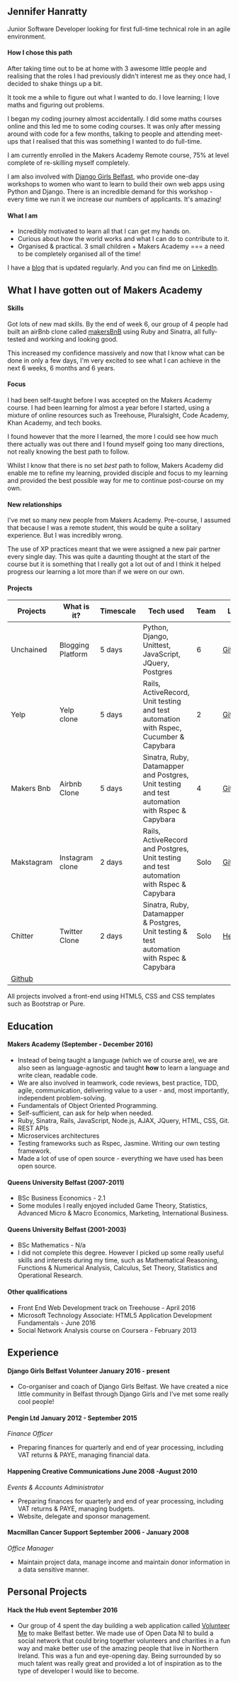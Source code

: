 ## Jennifer Hanratty

Junior Software Developer looking for first full-time technical role in an agile environment.

#### How I chose this path

After taking time out to be at home with 3 awesome little people and realising that the roles I had previously didn't interest me as they once had, I decided to shake things up a bit.

It took me a while to figure out what I wanted to do. I love learning; I love maths and figuring out problems.

I began my coding journey almost accidentally. I did some maths courses online and this led me to some coding courses. It was only after messing around with code for a few months, talking to people and attending meet-ups that I realised that this was something I wanted to do full-time.

I am currently enrolled in the Makers Academy Remote course, 75% at level complete of re-skilling myself completely.

I am also involved with [Django Girls Belfast](https://djangogirls.org/belfast/), who provide one-day workshops to women who want to learn to build their own web apps using Python and Django. There is an incredible demand for this workshop - every time we run it we increase our numbers of applicants. It's amazing!

#### What I am

* Incredibly motivated to learn all that I can get my hands on.
* Curious about how the world works and what I can do to contribute to it.
* Organised & practical. 3 small children + Makers Academy === a need to be completely organised all of the time!

I have a [blog](https://medium.com/@hanratty.jen) that is updated regularly. And you can find me on [LinkedIn](https://www.linkedin.com/in/jennifer-hanratty-6977b8109).

## What I have gotten out of Makers Academy



#### Skills

Got lots of new mad skills. By the end of week 6, our group of 4 people had built an airBnb clone called [makersBnB](https://github.com/hanrattyjen/makersbnb) using Ruby and Sinatra, all fully-tested and working and looking good.

This increased my confidence massively and now that I know what can be done in only a few days, I'm very excited to see what I can achieve in the next 6 weeks, 6 months and 6 years.

#### Focus

I had been self-taught before I was accepted on the Makers Academy course. I had been learning for almost a year before I started, using a mixture of online resources such as Treehouse, Pluralsight, Code Academy, Khan Academy, and tech books.

I found however that the more I learned, the more I could see how much there actually was out there and I found myself going too many directions, not really knowing the best path to follow.

Whilst I know that there is no set *best* path to follow, Makers Academy did enable me to refine my learning, provided disciple and focus to my learning and provided the best possible way for me to continue post-course on my own.

#### New relationships

I've met so many new people from Makers Academy. Pre-course, I assumed that because I was a remote student, this would be quite a solitary experience. But I was incredibly wrong.

The use of XP practices meant that we were assigned a new pair partner every single day. This was quite a daunting thought at the start of the course but it is something that I really got a lot out of and I think it helped progress our learning a lot more than if we were on our own.

#### Projects
|Projects   |What is it?	| Timescale | Tech used  |  Team | Link  |
|---|---|---|---|---|---|
| Unchained  | Blogging Platform| 5 days  |  Python, Django, Unittest, JavaScript, JQuery, Postgres | 6  | [Github](https://github.com/hanrattyjen/unchained_blog)   |
|  Yelp  | Yelp clone|  5 days | Rails, ActiveRecord, Unit testing and test automation with Rspec, Cucumber & Capybara  |  2 |  [Github](https://github.com/hanrattyjen/yelp) |
|  Makers Bnb |Airbnb Clone | 5 days  | Sinatra, Ruby, Datamapper and Postgres, Unit testing and test automation with Rspec & Capybara  | 4  | [Github](https://github.com/hanrattyjen/makersbnb)  |
|  Makstagram | Instagram clone |  2 days | Rails, ActiveRecord and Postgres, Unit testing and test automation with Rspec & Capybara   | Solo  | [Github](https://github.com/hanrattyjen/instagram-challenge)  |
|Chitter |Twitter Clone |2 days |Sinatra, Ruby, Datamapper & Postgres, Unit testing & test automation with Rspec & Capybara |Solo |[Heroku](https://chitter-chitter-bang-bang.herokuapp.com/)
[Github](https://github.com/hanrattyjen/chitter-challenge)|


All projects involved a front-end using HTML5, CSS and CSS templates such as Bootstrap or Pure.


## Education

#### Makers Academy (September - December 2016)

* Instead of being taught a language (which we of course are), we are also seen as language-agnostic and taught **how** to learn a language and write clean, readable code.
* We are also involved in teamwork, code reviews, best practice, TDD, agile, communication, delivering value to a user - and, most importantly, independent problem-solving.
* Fundamentals of Object Oriented Programming.
* Self-sufficient, can ask for help when needed.
* Ruby, Sinatra, Rails, JavaScript, Node.js, AJAX, JQuery, HTML, CSS, Git.
* REST APIs
* Microservices architectures
* Testing frameworks such as Rspec, Jasmine. Writing our own testing framework.
* Made a lot of use of open source - everything we have used has been open source.

#### Queens University Belfast (2007-2011)

* BSc Business Economics - 2.1
* Some modules I really enjoyed included Game Theory, Statistics, Advanced Micro & Macro Economics, Marketing, International Business.

#### Queens University Belfast (2001-2003)
* BSc Mathematics - N/a
* I did not complete this degree. However I picked up some really useful skills and interests during my time, such as Mathematical Reasoning, Functions & Numerical Analysis, Calculus, Set Theory, Statistics and Operational Research.

#### Other qualifications
* Front End Web Development track on Treehouse - April 2016
* Microsoft Technology Associate: HTML5 Application Development Fundamentals - June 2016
* Social Network Analysis course on Coursera - February 2013


## Experience

#### Django Girls Belfast Volunteer January 2016 - present
* Co-organiser and coach of Django Girls Belfast. We have created a nice little community in Belfast through Django Girls and I've met some really cool people!

#### Pengin Ltd January 2012 - September 2015
*Finance Officer*
* Preparing finances for quarterly and end of year processing, including VAT returns & PAYE, managing financial data.

#### Happening Creative Communications June 2008 -August 2010
*Events & Accounts Administrator*
*	Preparing finances for quarterly and end of year processing, including VAT returns & PAYE, managing budgets.
*	Website, delegate and sponsor management.

#### Macmillan Cancer Support September 2006 - January 2008
*Office Manager*
* Maintain project data, manage income and maintain donor information in a data sensitive manner.

## Personal Projects

#### Hack the Hub event September 2016
* Our group of 4 spent the day building a web application called [Volunteer Me](https://hth-volunteer.herokuapp.com/) to make Belfast better. We made use of Open Data NI to build a social network that could bring together volunteers and charities in a fun way and make better use of the amazing people that live in Northern Ireland. This was a fun and eye-opening day. Being surrounded by so much talent was really great and provided a lot of inspiration as to the type of developer I would like to become.
